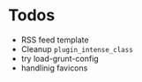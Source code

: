 # Todos

- RSS feed template
- Cleanup `plugin_intense_class`
- try load-grunt-config
- handlinig favicons
